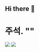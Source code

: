 ## Hi there 👋
# 주석. "<!-- -->"

<!-- <img src="https://img.shields.io/badge/공식_명칭-공식_색상_코드?style=flat-square&logo=공식_명칭&logoColor=white"/> -->


<img src="https://img.shields.io/badge/cplusplus-#00599C?style=flat-square&logo=cplusplus&logoColor=while"/>
<img src="https://img.shields.io/badge/C%23-239120?style=flat-square&logo=C%23&logoColor=green"/>

<!--
**ParkMinSung2580/ParkMinSung2580** is a ✨ _special_ ✨ repository because its `README.md` (this file) appears on your GitHub profile.

Here are some ideas to get you started:

- 🔭 I’m currently working on ...
- 🌱 I’m currently learning ...
- 👯 I’m looking to collaborate on ...
- 🤔 I’m looking for help with ...
- 💬 Ask me about ...
- 📫 How to reach me: ...
- 😄 Pronouns: ...
- ⚡ Fun fact: ...
-->
